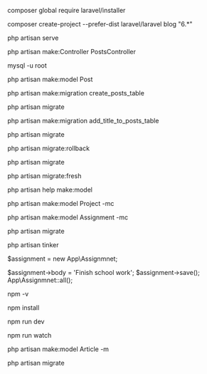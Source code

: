 
composer global require laravel/installer

composer create-project --prefer-dist laravel/laravel blog "6.*"


php artisan serve

php artisan make:Controller PostsController

mysql -u root


php artisan make:model Post

php artisan make:migration create_posts_table

php artisan migrate

php artisan make:migration add_title_to_posts_table

php artisan migrate

php artisan migrate:rollback

php artisan migrate

php artisan migrate:fresh

php artisan help make:model

php artisan make:model Project -mc

php artisan make:model Assignment -mc

php artisan migrate

php artisan tinker

$assignment = new App\Assignmnet;

$assignment->body = 'Finish school work';
$assignment->save();
App\Assignmnet::all();

npm -v

npm install 

npm run dev

npm run watch

php artisan make:model Article -m

php artisan migrate






